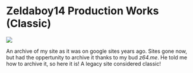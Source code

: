 # Zeldaboy14 Production Works (Classic)
![](https://github.com/Zeldaboy14/zpw_old/blob/main/docs/img/zpw_2013_logo_github.png?raw=true)

An archive of my site as it was on google sites years ago. Sites gone now, but had the oppertunity to archive it thanks to
my bud *z64.me*. He told me how to archive it, so here it is! A legacy site considered classic!
